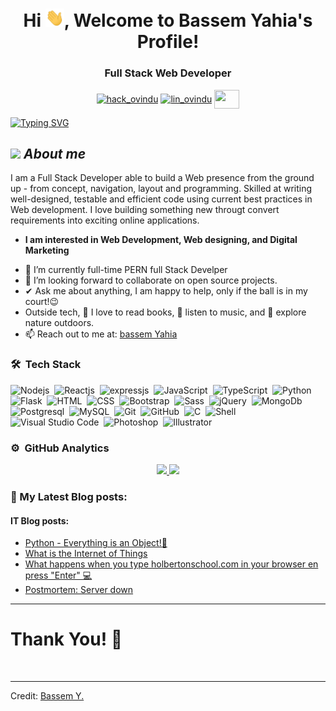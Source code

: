 <h1 align="center">Hi <img src="https://raw.githubusercontent.com/ABSphreak/ABSphreak/master/gifs/Hi.gif" width="30px">, Welcome to Bassem Yahia's Profile! </h1>
<h3 align="center">Full Stack Web Developer </h3>
<p align="center">
<a href="https://www.hackerrank.com/bassembenyhia12" target="blank"><img align="center" src="https://cdn.worldvectorlogo.com/logos/hackerrank.svg" alt="hack_ovindu" height="30" width="40" /></a>
<a href="https://www.linkedin.com/in/bassem-ben-yahia/" target="blank"><img align="center" src="https://github.com/tennin12/tennin12/blob/main/linkedin.png" alt="lin_ovindu" height="30" width="40" /></a>  
 <a href = "mailto: bassem.yahia@holbertonstudents.com"><img align="center" src="https://seeklogo.com/images/G/gmail-new-2020-logo-32DBE11BB4-seeklogo.com.png" height="30" width="40" /></a>
  
  [![Typing SVG](https://readme-typing-svg.herokuapp.com?font=Architects+Daughter&color=7AF79A&size=30&lines=Hey!+It's+Bassem!;I'm+a+Web+Developer...;And+I'm+a+proud+Tunisian)]()

  
  ## <img src="https://media.giphy.com/media/ObNTw8Uzwy6KQ/giphy.gif" width="30px">&nbsp;***About me***

I am a Full Stack Developer able to build a Web presence from the ground up - from concept, navigation, layout and programming. Skilled at writing well-designed, testable and efficient code using current best practices in Web development.  I love building something new througt convert requirements into exciting online applications.
* **I am interested in Web Development, Web designing, and Digital Marketing**
- 🌱 I’m currently full-time PERN full Stack Develper
- 👯 I’m looking forward to collaborate on open source projects.
- ✔ Ask me about anything, I am happy to help, only if the ball is in my court!😉<br>
- Outside tech, 📖 I love to read books, 🎵 listen to music, and 🌴 explore nature outdoors.
- 📫 Reach out to me at: <a href="bassem.yahia@holbertonstudents.com">bassem Yahia</a>
  
### 🛠 &nbsp;Tech Stack
![Nodejs](https://img.shields.io/badge/-Node-05122A?style=flat&logo=nodejs)&nbsp;
![Reactjs](https://img.shields.io/badge/-React-05122A?style=flat&logo=react)&nbsp;
![expressjs](https://img.shields.io/badge/-Express-05122A?style=flat&logo=expressjs)&nbsp;
![JavaScript](https://img.shields.io/badge/-JavaScript-05122A?style=flat&logo=javascript)&nbsp;
![TypeScript](https://img.shields.io/badge/-TypeScript-05122A?style=flat&logo=typescript)&nbsp;
![Python](https://img.shields.io/badge/-Python-05122A?style=flat&logo=python)&nbsp;
![Flask](https://img.shields.io/badge/-Flask-05122A?style=flat&logo=flask)&nbsp;
![HTML](https://img.shields.io/badge/-HTML-05122A?style=flat&logo=HTML5)&nbsp;
![CSS](https://img.shields.io/badge/-CSS-05122A?style=flat&logo=CSS3&logoColor=1572B6)&nbsp;
![Bootstrap](https://img.shields.io/badge/-Bootstrap-05122A?style=flat&logo=Bootstrap&logoColor=1572B6)&nbsp;
![Sass](https://img.shields.io/badge/-Sass-05122A?style=flat&logo=Sass&logoColor=A8B9CC)&nbsp;
![jQuery](https://img.shields.io/badge/-jQuery-05122A?style=flat&logo=jQuery&logoColor=1572B6)&nbsp;
![MongoDb](https://img.shields.io/badge/-MongoDb-05122A?style=flat&logo=mongodb)&nbsp;
![Postgresql](https://img.shields.io/badge/-Postgresql-05122A?style=flat&logo=postgresql)&nbsp;
![MySQL](https://img.shields.io/badge/-MySQL-05122A?style=flat&logo=mysql&logoColor=fff)&nbsp;
![Git](https://img.shields.io/badge/-Git-05122A?style=flat&logo=git)&nbsp;
![GitHub](https://img.shields.io/badge/-GitHub-05122A?style=flat&logo=github)&nbsp;
![C](https://img.shields.io/badge/-C-05122A?style=flat&logo=C&logoColor=A8B9CC)&nbsp;
![Shell](https://img.shields.io/badge/-Shell-05122A?style=flat&logo=Shell&logoColor=A8B9CC)&nbsp;
![Visual Studio Code](https://img.shields.io/badge/-Visual%20Studio%20Code-05122A?style=flat&logo=visual-studio-code&logoColor=007ACC)&nbsp;
![Photoshop](https://img.shields.io/badge/-Photoshop-05122A?style=flat&logo=adobe-photoshop)&nbsp;
![Illustrator](https://img.shields.io/badge/-Illustrator-05122A?style=flat&logo=adobe-illustrator)&nbsp;

### ⚙️ &nbsp;GitHub Analytics

<p align="center">
<a href="https://github.com/AVS1508">
  <img height="180em" src="https://github-readme-stats-eight-theta.vercel.app/api?username=ezno12&show_icons=true&theme=algolia&include_all_commits=true&count_private=true"/>
  <img height="180em" src="https://github-readme-stats-eight-theta.vercel.app/api/top-langs/?username=ezno12&layout=compact&langs_count=8&theme=algolia"/>
</a>
</p>

### 📕 My Latest Blog posts:
<!-- BLOG-POST-LIST:START -->
#### IT Blog posts:
- [Python - Everything is an Object!🐍](https://www.linkedin.com/pulse/python-everything-object-bassem-ben-yahia-marzougui/)
- [What is the Internet of Things](https://www.linkedin.com/pulse/what-internet-things-bassem-ben-yahia-marzougui/)
- [What happens when you type holbertonschool.com in your browser en press "Enter" 💻](https://www.linkedin.com/pulse/what-happens-when-you-type-holbertonschoolcom-your-en-bassem/)
- [Postmortem: Server down](https://www.linkedin.com/pulse/postmortem-server-down-bassem-ben-yahia-marzougui/)

<!-- BLOG-POST-LIST:END -->
---

<h1>Thank You! 🤵 </h1>
<Br>

------
  
Credit: [Bassem Y.](https://github.com/tennin12)
